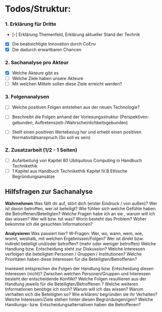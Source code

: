 # Todos/Struktur:

### 1. Erklärung für Dritte

- [-] Erklärung Themenfeld, Erklärung aktueller Stand der Technik
- [x] Die beabsichtigte Innovation durch CoEnv
- [x] Die dadurch erwartbaren Chancen

### 2. Sachanalyse pro Akteur

- [x] Welche Akteure gibt es
- [ ] Welche Ziele haben unsere Akteure
- [ ] Mit welchen Mitteln sollen diese Ziele erreicht werden?

### 3. Folgenanalysen

- [ ] Welche positiven Folgen entstehen aus der neuen Technologie?
- [ ] Beschreibt die Folgen anhand der Vorlesungsstruktur (Perspektiven-gebunden,
Auftretenszeit-/Wahrscheinlichkeitsgebunden)
- [ ] Stellt einen positiven Wertebezug her und erhebt einen positiven
Normativitätsanspruch (So soll es sein)


### Z. Zusatzarbeit (1/2 - 1 Seiten)

- [ ] Aufarbeitung von Kapitel 80 Ubitquitous Computing in Handbuch Technikethik
- [ ] 1 Kapitel aus Handbuch Technikethik Kapitel IV.B Ethische Begründungsansätze

## Hilfsfragen zur Sachanalyse

**Wahrnehmen**
Was fällt dir auf, stört dich (erster Eindruck / von außen)?
Wer ist davon betroffen, wer ist beteiligt?
Wie fühlen sich welche Gefühle haben die Betroffenen/Beteiligten?
Welche Fragen habe ich an sie , warum will ich das wissen?
Wer will bzw. tut was?
Worin besteht das Problem?
Woher bekomme ich die gesuchten Informationen?

**Analysieren**
Was passiert hier? W-Fragen: Wer, wo, wann, wem, wie, womit, weshalb, mit welchen Ergebnissen/Folgen?
Wer ist direkt bzw. indirekt beteiligt und/oder betroffen? (mehr oder weniger betroffen)
Welche Handlung bzw. Entscheidung steht zur Diskussion?
Welche Interessen verfolgen die beteiligten Personen / Gruppen / Institutionen?
Welche Prioritäten haben diese Interessen für die Beteiligten/Betroffenen?

Inwieweit entsprechen die Folgen der Handlung bzw. Entscheidung diesen Interessen (nicht)?
Zwischen welchen Personen/Gruppen und Interessen besteht der entscheidende Konflikt?
Welche Folgen resultieren aus der Handlung jeweils für die Beteiligten/Betroffenen ?
Welche weiteren Informationen benötige ich noch?
Warum will ich das wissen?
Warum verhalten sich die Beteiligten so?
Wie erklären/ begründen sie ihr Verhalten?
Welche Interessen/Ziele stehen hinter diesen Begründungen/gen?
Welche Handlungs- bzw. Entscheidungsalternativen haben die Betroffenen?
